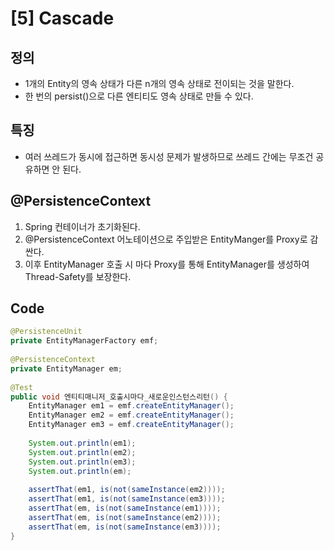 # [5] Cascade

## 정의
* 1개의 Entity의 영속 상태가 다른 n개의 영속 상태로 전이되는 것을 말한다.
* 한 번의 persist()으로 다른 엔티티도 영속 상태로 만들 수 있다.

## 특징
* 여러 쓰레드가 동시에 접근하면 동시성 문제가 발생하므로 쓰레드 간에는 무조건 공유하면 안 된다.

## @PersistenceContext
1. Spring 컨테이너가 초기화된다.
2. @PersistenceContext 어노테이션으로 주입받은 EntityManger를 Proxy로 감싼다.
3. 이후 EntityManager 호출 시 마다 Proxy를 통해 EntityManager를 생성하여 Thread-Safety를 보장한다.

## Code
```java
@PersistenceUnit
private EntityManagerFactory emf;
 
@PersistenceContext
private EntityManager em;
 
@Test
public void 엔티티매니저_호출시마다_새로운인스턴스리턴() {
    EntityManager em1 = emf.createEntityManager();
    EntityManager em2 = emf.createEntityManager();
    EntityManager em3 = emf.createEntityManager();
 
    System.out.println(em1);
    System.out.println(em2);
    System.out.println(em3);
    System.out.println(em);
 
    assertThat(em1, is(not(sameInstance(em2))));
    assertThat(em1, is(not(sameInstance(em3))));
    assertThat(em, is(not(sameInstance(em1))));
    assertThat(em, is(not(sameInstance(em2))));
    assertThat(em, is(not(sameInstance(em3))));
}
```